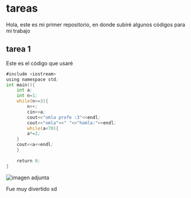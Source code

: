 # tareas
Hola, 
este es mi primer repositorio, en donde subiré algunos códigos para mi trabajo
## tarea 1
Este es el código que usaré
```asm
#include <iostream>
using namespace std;
int main(){
    int a;
    int n=1;
    while(n<=3){
        n++;
        cin>>a;
        cout<<"omla profe :3"<<endl;
        cout<<"omla"<<" "<<"homla:"<<endl;
        while(a<70){
        a*=2;
    }
    cout<<a<<endl;
    }
    
    return 0;
}
```

![imagen adjunta](/assets/images/imagen_ejecucion.png)

Fue muy divertido xd